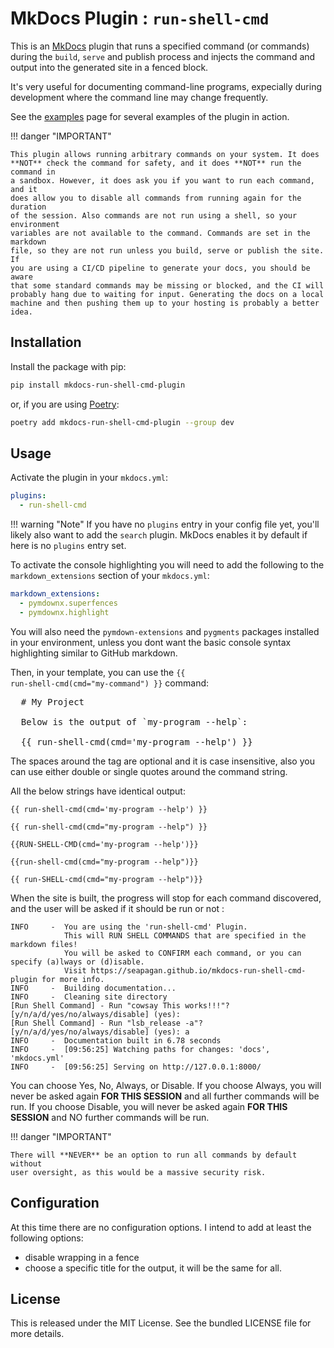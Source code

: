 # MkDocs Plugin : `run-shell-cmd`

This is an [MkDocs](https://www.mkdocs.org/) plugin that runs a specified
command (or commands) during the `build`, `serve` and publish process and
injects the command and output into the generated site in a fenced block.

It's very useful for documenting command-line programs, expecially during
development where the command line may change frequently.

See the [examples](../examples) page for several examples of the plugin in
action.

!!! danger "IMPORTANT"

    This plugin allows running arbitrary commands on your system. It does
    **NOT** check the command for safety, and it does **NOT** run the command in
    a sandbox. However, it does ask you if you want to run each command, and it
    does allow you to disable all commands from running again for the duration
    of the session. Also commands are not run using a shell, so your environment
    variables are not available to the command. Commands are set in the markdown
    file, so they are not run unless you build, serve or publish the site. If
    you are using a CI/CD pipeline to generate your docs, you should be aware
    that some standard commands may be missing or blocked, and the CI will
    probably hang due to waiting for input. Generating the docs on a local
    machine and then pushing them up to your hosting is probably a better idea.

## Installation

Install the package with pip:

```bash
pip install mkdocs-run-shell-cmd-plugin
```

or, if you are using [Poetry](https://python-poetry.org):

```bash
poetry add mkdocs-run-shell-cmd-plugin --group dev
```

## Usage

Activate the plugin in your `mkdocs.yml`:

```yaml
plugins:
  - run-shell-cmd
```

!!! warning "Note"
    If you have no `plugins` entry in your config file yet, you'll likely also
    want to add the `search` plugin. MkDocs enables it by default if  here is no
    `plugins` entry set.

To activate the console highlighting you will need to add the following to the
`markdown_extensions` section of your `mkdocs.yml`:

```yaml
markdown_extensions:
  - pymdownx.superfences
  - pymdownx.highlight
```

You will also need the `pymdown-extensions` and `pygments` packages installed in
your environment, unless you dont want the basic console syntax highlighting
similar to GitHub markdown.

Then, in your template, you can use the <code>\{\{
run-shell-cmd(cmd="my-command") }}</code> command:

<pre>
  # My Project

  Below is the output of `my-program --help`:

  &#x007B;{ run-shell-cmd(cmd='my-program --help') }}
</pre>

The spaces around the tag are optional and it is case insensitive, also you can
use either double or single quotes around the command string.

All the below strings have identical output:

<code>\{\{ run-shell-cmd(cmd='my-program --help') }}</code>

<code>\{\{ run-shell-cmd(cmd="my-program --help") }}</code>

<code>\{\{RUN-SHELL-CMD(cmd='my-program --help')}}</code>

<code>\{\{run-shell-cmd(cmd="my-program --help")}}</code>

<code>\{\{ run-SHELL-cmd(cmd="my-program --help")}}</code>

When the site is built, the progress will stop for each command discovered, and
the user will be asked if it should be run or not :

```console
INFO     -  You are using the 'run-shell-cmd' Plugin.
            This will RUN SHELL COMMANDS that are specified in the markdown files!
            You will be asked to CONFIRM each command, or you can specify (a)lways or (d)isable.
            Visit https://seapagan.github.io/mkdocs-run-shell-cmd-plugin for more info.
INFO     -  Building documentation...
INFO     -  Cleaning site directory
[Run Shell Command] - Run "cowsay This works!!!"? [y/n/a/d/yes/no/always/disable] (yes):
[Run Shell Command] - Run "lsb_release -a"? [y/n/a/d/yes/no/always/disable] (yes): a
INFO     -  Documentation built in 6.78 seconds
INFO     -  [09:56:25] Watching paths for changes: 'docs', 'mkdocs.yml'
INFO     -  [09:56:25] Serving on http://127.0.0.1:8000/
```

You can choose Yes, No, Always, or Disable. If you choose Always, you will never
be asked again **FOR THIS SESSION** and all further commands will be run. If you
choose Disable, you will never be asked again **FOR THIS SESSION** and NO
further commands will be run.

!!! danger "IMPORTANT"

    There will **NEVER** be an option to run all commands by default without
    user oversight, as this would be a massive security risk.

## Configuration

At this time there are no configuration options. I intend to add at least the
following options:

- disable wrapping in a fence
- choose a specific title for the output, it will be the same for all.

## License

This is released under the MIT License. See the bundled LICENSE file for more
details.

